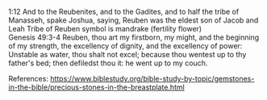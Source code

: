 1:12
And to the Reubenites, and to the Gadites, and to half the tribe of Manasseh, spake Joshua, saying,
    Reuben 
        was the eldest son of Jacob and Leah
        Tribe of Reuben symbol is mandrake (fertility flower)       
        Genesis 49:3-4
            Reuben, thou art my firstborn, my might, and the beginning of my strength, the excellency of dignity, and the excellency of power:
            Unstable as water, thou shalt not excel; because thou wentest up to thy father's bed; then defiledst thou it: he went up to my couch.

References:
https://www.biblestudy.org/bible-study-by-topic/gemstones-in-the-bible/precious-stones-in-the-breastplate.html